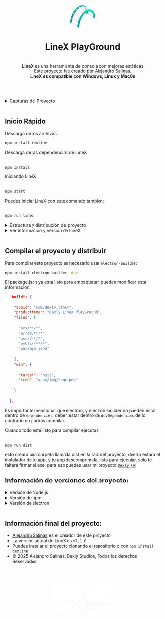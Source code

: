
<div align=center>

  <img src="assx/img/logo.png" name="exemple" style="width:80px; height:80px;">
  
</div>

<h1 align=center>LineX PlayGround</h1>
<div align=center>


<br>
<b>LineX</b> es una herramienta de consola con mejoras estéticas<br>
Este proyecto fue creado por <a href="https://instagram.com/salinxlg">Alejandro Salinas</a>.<br>
<b>LineX es compatible con Windows, Linux y MacOs</b>

<br>

</div>

<br><br>

<details>
  <summary>Capturas del Proyecto</summary>
  <div align=center>
	<img src="docs/com.ss(3).png" name="demo 0" width="30%;" style="border-radius:10px">
  </div> 
</details><br> 

## Inicio Rápido
Descarga de los archivos
```bash
npm install dexline
```

Descarga de las dependencias de LineX

```bash

npm install

```

Iniciando LineX

```bash

npm start

```

Puedes iniciar LineX con este comando tambien:

```bash

npm run linex

```

<details>
  <summary>Estructura y distribución del proyecto</summary>


```bash
LineX/
├── assx/
│   ├── com.css/
│   │   └── com.config.css        // archivo de estilos
│   ├── com.js/
│   │   ├── com.engine.js         // archivo principal
│   │   ├── com.back.js           // archivo de Backup (vacío)
│   │   ├── com.dexkit.js         // kit de desarrollo
│   │   └── prep.dexkit.js        // iniciador del kit
│   ├── fonts/                    // fuentes
│   ├── icons/                    // iconos
│   └── img/                      // imágenes
│
├── docs/                         // capturas de pantalla
│
├── error/
│   ├── css/
│   ├── img/
│   └── index.html
│
├── public/
│   ├── about/                    // página de información del proyecto
│   ├── preload/                  // página cargador de la aplicación
│   └── index.html                 // aplicación
│
├── srx/
│   ├── backup.js                 // backup del main
│   ├── com.boot.js               // lógica de la app
│   └── com.preloader.js          // preload
│
├── com.dexly.trust.cer           // certificado de CA para confianza en Windows
├── package.json
└── package-lock.json

```

</details>


<details>
  <summary>Ver información y versión de LineX</summary>
    <br>
    Puedes ejecutar cualquiera de estos comandos para ver la versión o información de tu instalación
    <br><br>


```js

dex -v

```

```js

dex -about

```

```js

dex about

```

esto mostrará una ventana con esta información

<div align=center>
<img src="docs/com.ss(3).png" name="border" width="40%">
</div>
</details>

<br>





## Compilar el proyecto y distribuir
Para compilar este proyecto es necesario usar 
` electron-builder `:

``` bash
npm install electron-builder -dev
```

El package.json ya está listo para empaquetar, puedes modificar esta información:

``` json
  "build": {

    "appId": "com.dexly.linex",
    "productName": "Dexly LineX PlayGround",
    "files": [

      "srx/**/*",
      "error/**/*",
      "assx/**/*",
      "public/**/*",
      "package.json"

    ],
    "win": {

      "target": "nsis",
      "icon": "assx/img/logo.png"

    }

  },
```

Es importante mencionar que electron, y electron-builder no pueden estar dentro de ` dependencies `, deben estar dentro de ` devDependencies ` de lo contrario no podrás compilar.

Cuando todo esté listo para compilar ejecutas:

```bash

npm run dist

```

esto creará una carpeta llamada dist en la raiz del proyecto, dentro estará el instalador de tu app, y tu app descomprimida, lista para ejecutar, solo te faltará firmar el exe, para eso puedes usar mi proyecto 
[`Dexly CA`](https://github.com/salinxlg/dexlyca):

## Información de versiones del proyecto:

<details>
  <summary>Versión de Node.js</summary>
  
  <br>
  
  Use Node.js ` v24.6.0 `

</details>

<details>
  <summary>Versión de npm</summary>
  
  <br>
  
  Use npm ` v11.5.1 `

</details>

<details>
  <summary>Versión de electron</summary>
  
  <br>
  
  Use electron ` v37.1.0 `

</details>

<br>


## Información final del proyecto:

- [Alejandro Salinas](https://instagram.com/salinxlg) es el creador de este proyecto
- La versión actual de LineX es `v7.1.0`
- Puedes instalar el proyecto clonando el repositorio o con `npm install dexline`
- © 2025 Alejandro Salinas, Dexly Studios, Todos los derechos Reservados.

<br><br>
<div align=center>

<img src="assx/img/Sign.png" width="205px">

</div>
